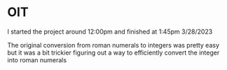 # OIT
I started the project around 12:00pm and finished at 1:45pm 3/28/2023

The original conversion from roman numerals to integers was pretty easy but it was a 
bit trickier figuring out a way to efficiently convert the integer into roman numerals
